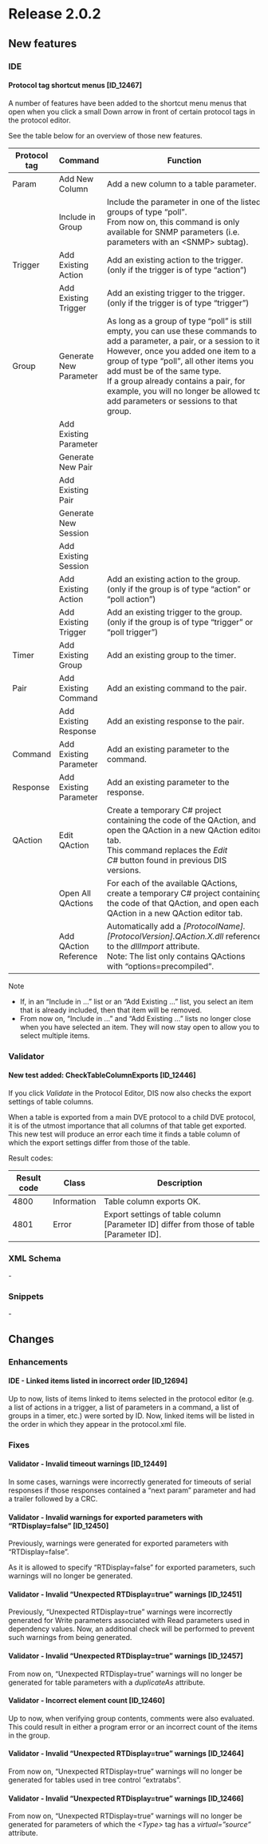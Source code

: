 # Release 2.0.2

## New features

### IDE

#### Protocol tag shortcut menus \[ID_12467\]

A number of features have been added to the shortcut menu menus that open when you click a small Down arrow in front of certain protocol tags in the protocol editor.

See the table below for an overview of those new features.

| Protocol tag | Command                | Function                                                                                                                                                                                                                                                                                                                                                                       |
|--------------|------------------------|--------------------------------------------------------------------------------------------------------------------------------------------------------------------------------------------------------------------------------------------------------------------------------------------------------------------------------------------------------------------------------|
| Param        | Add New Column         | Add a new column to a table parameter.                                                                                                                                                                                                                                                                                                                                         |
|              | Include in Group       | Include the parameter in one of the listed groups of type “poll”.<br> From now on, this command is only available for SNMP parameters (i.e. parameters with an \<SNMP> subtag).                                                                                                                                                                                                |
| Trigger      | Add Existing Action    | Add an existing action to the trigger.<br> (only if the trigger is of type “action”)                                                                                                                                                                                                                                                                                           |
|              | Add Existing Trigger   | Add an existing trigger to the trigger.<br> (only if the trigger is of type “trigger”)                                                                                                                                                                                                                                                                                         |
| Group        | Generate New Parameter | As long as a group of type “poll” is still empty, you can use these commands to add a parameter, a pair, or a session to it.<br> However, once you added one item to a group of type “poll”, all other items you add must be of the same type.<br> If a group already contains a pair, for example, you will no longer be allowed to add parameters or sessions to that group. |
|              | Add Existing Parameter |                                                                                                                                                                                                                                                                                                                                                                                |
|              | Generate New Pair      |                                                                                                                                                                                                                                                                                                                                                                                |
|              | Add Existing Pair      |                                                                                                                                                                                                                                                                                                                                                                                |
|              | Generate New Session   |                                                                                                                                                                                                                                                                                                                                                                                |
|              | Add Existing Session   |                                                                                                                                                                                                                                                                                                                                                                                |
|              | Add Existing Action    | Add an existing action to the group.<br> (only if the group is of type “action” or “poll action”)                                                                                                                                                                                                                                                                              |
|              | Add Existing Trigger   | Add an existing trigger to the group.<br> (only if the group is of type “trigger” or “poll trigger”)                                                                                                                                                                                                                                                                           |
| Timer        | Add Existing Group     | Add an existing group to the timer.                                                                                                                                                                                                                                                                                                                                            |
| Pair         | Add Existing Command   | Add an existing command to the pair.                                                                                                                                                                                                                                                                                                                                           |
|              | Add Existing Response  | Add an existing response to the pair.                                                                                                                                                                                                                                                                                                                                          |
| Command      | Add Existing Parameter | Add an existing parameter to the command.                                                                                                                                                                                                                                                                                                                                      |
| Response     | Add Existing Parameter | Add an existing parameter to the response.                                                                                                                                                                                                                                                                                                                                     |
| QAction      | Edit QAction           | Create a temporary C# project containing the code of the QAction, and open the QAction in a new QAction editor tab.<br> This command replaces the *Edit C#* button found in previous DIS versions.                                                                                                                                              |
|              | Open All QActions      | For each of the available QActions, create a temporary C# project containing the code of that QAction, and open each QAction in a new QAction editor tab.                                                                                                                                                                                                                      |
|              | Add QAction Reference  | Automatically add a *\[ProtocolName\].\[ProtocolVersion\].QAction.X.dll* reference to the *dllImport* attribute.<br>Note: The list only contains QActions with “options=precompiled”.                                                                                                                            |

> [!NOTE]
> - If, in an “Include in ...” list or an “Add Existing ...” list, you select an item that is already included, then that item will be removed.
> - From now on, “Include in ...” and “Add Existing ...” lists no longer close when you have selected an item. They will now stay open to allow you to select multiple items.

### Validator

#### New test added: CheckTableColumnExports \[ID_12446\]

If you click *Validate* in the Protocol Editor, DIS now also checks the export settings of table columns.

When a table is exported from a main DVE protocol to a child DVE protocol, it is of the utmost importance that all columns of that table get exported. This new test will produce an error each time it finds a table column of which the export settings differ from those of the table.

Result codes:

| Result code | Class       | Description                                                                                   |
|-------------|-------------|-----------------------------------------------------------------------------------------------|
| 4800        | Information | Table column exports OK.                                                                      |
| 4801        | Error       | Export settings of table column \[Parameter ID\] differ from those of table \[Parameter ID\]. |

### XML Schema

\-

### Snippets

\-

## Changes

### Enhancements

#### IDE - Linked items listed in incorrect order \[ID_12694\]

Up to now, lists of items linked to items selected in the protocol editor (e.g. a list of actions in a trigger, a list of parameters in a command, a list of groups in a timer, etc.) were sorted by ID. Now, linked items will be listed in the order in which they appear in the protocol.xml file.

### Fixes

#### Validator - Invalid timeout warnings \[ID_12449\]

In some cases, warnings were incorrectly generated for timeouts of serial responses if those responses contained a “next param” parameter and had a trailer followed by a CRC.

#### Validator - Invalid warnings for exported parameters with “RTDisplay=false” \[ID_12450\]

Previously, warnings were generated for exported parameters with “RTDisplay=false”.

As it is allowed to specify “RTDisplay=false” for exported parameters, such warnings will no longer be generated.

#### Validator - Invalid “Unexpected RTDisplay=true” warnings \[ID_12451\]

Previously, “Unexpected RTDisplay=true” warnings were incorrectly generated for Write parameters associated with Read parameters used in dependency values. Now, an additional check will be performed to prevent such warnings from being generated.

#### Validator - Invalid “Unexpected RTDisplay=true” warnings \[ID_12457\]

From now on, “Unexpected RTDisplay=true” warnings will no longer be generated for table parameters with a *duplicateAs* attribute.

#### Validator - Incorrect element count \[ID_12460\]

Up to now, when verifying group contents, comments were also evaluated. This could result in either a program error or an incorrect count of the items in the group.

#### Validator - Invalid “Unexpected RTDisplay=true” warnings \[ID_12464\]

From now on, “Unexpected RTDisplay=true” warnings will no longer be generated for tables used in tree control “extratabs”.

#### Validator - Invalid “Unexpected RTDisplay=true” warnings \[ID_12466\]

From now on, “Unexpected RTDisplay=true” warnings will no longer be generated for parameters of which the *\<Type>* tag has a *virtual=”source”* attribute.
